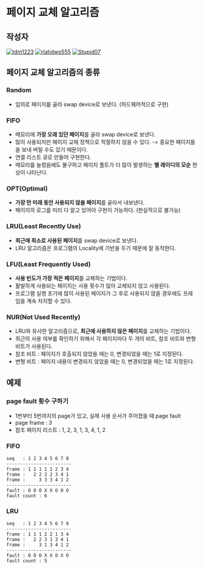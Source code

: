 # **페이지 교체 알고리즘**

## 작성자
[![tdm1223](https://avatars1.githubusercontent.com/u/21440957?s=100&v=4)](https://github.com/tdm1223)
[![rlatjdwo555](https://avatars0.githubusercontent.com/u/28692938?s=100&v=4)](https://github.com/rlatjdwo555)
[![Stupid07](https://avatars1.githubusercontent.com/u/35564566?s=100&v=4)](https://github.com/Stupid07)

## 페이지 교체 알고리즘의 종류

### Random
- 임의로 페이지를 골라 swap device로 보낸다. (하드웨어적으로 구현)

### FIFO
- 메모리에 **가장 오래 있던 페이지**를 골라 swap device로 보낸다.
- 많이 사용되지만 페이지 교체 정책으로 적절하지 않을 수 있다. -> 중요한 페이지들을 보내 버릴 수도 있기 때문이다.
- 연결 리스트 큐로 만들어 구현한다.
- 메모리를 늘렸음에도 불구하고 페이지 폴트가 더 많이 발생하는 **벨 레이디의 모순** 현상이 나타난다.

### OPT(Optimal)
- **가장 먼 미래 동안 사용되지 않을 페이지**를 골라서 내보낸다.
- 페이지의 로그를 미리 다 알고 있어야 구현이 가능하다. (현실적으로 불가능)

### LRU(Least Recently Use)
- **최근에 최소로 사용된 페이지**를 swap device로 보낸다.
- LRU 알고리즘은 프로그램의 Locality에 기반을 두기 때문에 잘 동작한다.
 
### LFU(Least Frequently Used)
- **사용 빈도가 가장 적은 페이지**를 교체하는 기법이다.
- 활발하게 사용되는 페이지는 사용 횟수가 많아 교체되지 않고 사용된다.
- 프로그램 실행 초기에 많이 사용된 페이지가 그 후로 사용되지 않을 경우에도 프레임을 계속 차지할 수 있다.

### NUR(Not Used Recently)
- LRU와 유사한 알고리즘으로, **최근에 사용하지 않은 페이지**를 교체하는 기법이다.
- 최근의 사용 여부를 확인하기 위해서 각 페이지마다 두 개의 비트, 참조 비트와 변형 비트가 사용된다.
- 참조 비트 : 페이지가 호출되지 않았을 때는 0, 변경되었을 때는 1로 지정된다.
- 변형 비트 : 페이지 내용이 변경되지 않았을 때는 0, 변경되었을 때는 1로 지정된다.

## 예제
### page fault 횟수 구하기
- 1번부터 5번까지의 page가 있고, 실제 사용 순서가 주어졌을 때 page fault
- page frame : 3
- 참조 페이지 리스트 : 1, 2, 3, 1, 3, 4, 1, 2

### FIFO
```
seq   : 1 2 3 4 5 6 7 8
------------------------
frame : 1 1 1 1 1 2 3 4
frame :   2 2 2 2 3 4 1
frame :     3 3 3 4 1 2
------------------------
fault : O O O X X O O O
fault count : 6
```

### LRU
```
seq   : 1 2 3 4 5 6 7 8
------------------------
frame : 1 1 1 2 2 1 3 4
frame :   2 2 3 1 3 4 1
frame :     3 1 3 4 1 2
------------------------
fault : O O O X X O X O
fault count : 5
```
